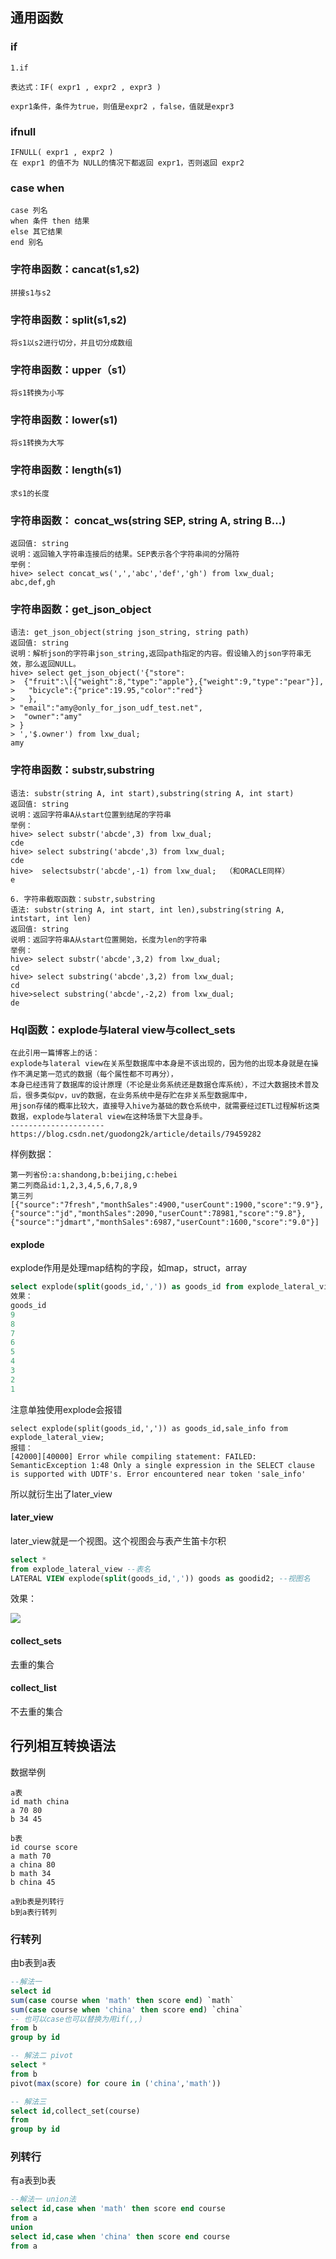 ## 通用函数

### if

```
1.if

表达式：IF( expr1 , expr2 , expr3 )

expr1条件，条件为true，则值是expr2 ，false，值就是expr3
```

### ifnull

```
IFNULL( expr1 , expr2 )
在 expr1 的值不为 NULL的情况下都返回 expr1，否则返回 expr2
```

### case when

```
case 列名
when 条件 then 结果
else 其它结果
end 别名
```

### 字符串函数：cancat(s1,s2)

```
拼接s1与s2
```

### 字符串函数：split(s1,s2)

```
将s1以s2进行切分，并且切分成数组
```

### 字符串函数：upper（s1）

```
将s1转换为小写
```

### 字符串函数：lower(s1)

```
将s1转换为大写
```

### 字符串函数：length(s1)

```
求s1的长度
```

### 字符串函数： concat_ws(string SEP, string A, string B…)

```
返回值: string
说明：返回输入字符串连接后的结果。SEP表示各个字符串间的分隔符
举例：
hive> select concat_ws(',','abc','def','gh') from lxw_dual;
abc,def,gh
```

### 字符串函数：get_json_object

```
语法: get_json_object(string json_string, string path)
返回值: string
说明：解析json的字符串json_string,返回path指定的内容。假设输入的json字符串无效，那么返回NULL。
hive> select get_json_object('{"store":
>  {"fruit":\[{"weight":8,"type":"apple"},{"weight":9,"type":"pear"}],
>   "bicycle":{"price":19.95,"color":"red"}
>   },
> "email":"amy@only_for_json_udf_test.net",
>  "owner":"amy"
> }
> ','$.owner') from lxw_dual;
amy
```

### 字符串函数：substr,substring

```
语法: substr(string A, int start),substring(string A, int start)
返回值: string
说明：返回字符串A从start位置到结尾的字符串
举例：
hive> select substr('abcde',3) from lxw_dual;
cde
hive> select substring('abcde',3) from lxw_dual;
cde
hive>  selectsubstr('abcde',-1) from lxw_dual;  （和ORACLE同样）
e

6. 字符串截取函数：substr,substring
语法: substr(string A, int start, int len),substring(string A, intstart, int len)
返回值: string
说明：返回字符串A从start位置開始，长度为len的字符串
举例：
hive> select substr('abcde',3,2) from lxw_dual;
cd
hive> select substring('abcde',3,2) from lxw_dual;
cd
hive>select substring('abcde',-2,2) from lxw_dual;
de
```

### Hql函数：explode与lateral view与collect_sets

```
在此引用一篇博客上的话：
explode与lateral view在关系型数据库中本身是不该出现的，因为他的出现本身就是在操作不满足第一范式的数据（每个属性都不可再分），
本身已经违背了数据库的设计原理（不论是业务系统还是数据仓库系统），不过大数据技术普及后，很多类似pv，uv的数据，在业务系统中是存贮在非关系型数据库中，
用json存储的概率比较大，直接导入hive为基础的数仓系统中，就需要经过ETL过程解析这类数据，explode与lateral view在这种场景下大显身手。
--------------------- 
https://blog.csdn.net/guodong2k/article/details/79459282 
```

样例数据：

```
第一列省份:a:shandong,b:beijing,c:hebei
第二列商品id:1,2,3,4,5,6,7,8,9
第三列[{"source":"7fresh","monthSales":4900,"userCount":1900,"score":"9.9"},{"source":"jd","monthSales":2090,"userCount":78981,"score":"9.8"},{"source":"jdmart","monthSales":6987,"userCount":1600,"score":"9.0"}]
```

#### explode

explode作用是处理map结构的字段，如map，struct，array

```sql
select explode(split(goods_id,',')) as goods_id from explode_lateral_view;
效果：
goods_id
9
8
7
6
5
4
3
2
1
```

注意单独使用explode会报错

```
select explode(split(goods_id,',')) as goods_id,sale_info from explode_lateral_view;
报错：
[42000][40000] Error while compiling statement: FAILED: SemanticException 1:48 Only a single expression in the SELECT clause is supported with UDTF's. Error encountered near token 'sale_info'
```

所以就衍生出了later_view

#### later_view

later_view就是一个视图。这个视图会与表产生笛卡尔积



```sql
select *
from explode_lateral_view --表名
LATERAL VIEW explode(split(goods_id,',')) goods as goodid2; --视图名
```

效果：

![](sql语法联系.assets/laterview效果图.png)

#### collect_sets

去重的集合

#### collect_list

不去重的集合

## 行列相互转换语法

数据举例

```
a表
id math china
a 70 80
b 34 45

b表
id course score
a math 70
a china 80
b math 34
b china 45

a到b表是列转行
b到a表行转列
```



### 行转列

由b表到a表

```sql
--解法一
select id
sum(case course when 'math' then score end) `math`
sum(case course when 'china' then score end) `china`
-- 也可以case也可以替换为用if(,,)
from b
group by id

-- 解法二 pivot
select *
from b
pivot(max(score) for coure in ('china','math'))

-- 解法三 
select id,collect_set(course)
from
group by id
```

### 列转行

有a表到b表

```sql
--解法一 union法
select id,case when 'math' then score end course
from a
union
select id,case when 'china' then score end course
from a

```

